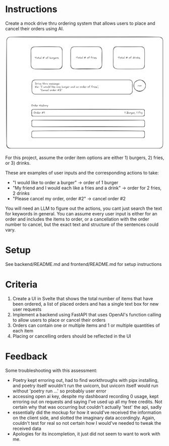 # Instructions

Create a mock drive thru ordering system that allows users to place and cancel their orders using AI.

![Example UI](./image.png)

For this project, assume the order item options are either 1) burgers, 2) fries, or 3) drinks. 

These are examples of user inputs and the corresponding actions to take:
* "I would like to order a burger" -> order of 1 burger
* "My friend and I would each like a fries and a drink" -> order for 2 fries, 2 drinks
* "Please cancel my order, order #2" -> cancel order #2

You will need an LLM to figure out the actions, you cant just search the text for keywords in general. You can assume every user input is either for an order and includes the items to order, or a cancellation with the order number to cancel, but the exact text and structure of the sentences could vary.

# Setup

See backend/README.md and frontend/README.md for setup instructions

# Criteria

1. Create a UI in Svelte that shows the total number of items that have been ordered, a list of placed orders and has a single text box for new user requests
2. Implement a backend using FastAPI that uses OpenAI's function calling to allow users to place or cancel their orders
3. Orders can contain one or multiple items and 1 or multiple quantities of each item
4. Placing or cancelling orders should be reflected in the UI

# Feedback

Some troubleshooting with this assessment:

* Poetry kept erroring out, had to find workthroughs with pipx installing, and poetry itself wouldn't run the uvicorn, but uvicorn itself would run without 'poetry run ...' so probably user error
* accessing open ai key, despite my dashboard recording 0 usage, kept erroring out on requests and saying I've used up all my free credits. Not certain why that was occurring but couldn't actually 'test' the api, sadly
* essentially did the mockup for how it would've received the information on the client side, and slotted the imaginary data accordingly. Again, couldn't test for real so not certain how I would've needed to tweak the received data
* Apologies for its incompletion, it just did not seem to want to work with me.
